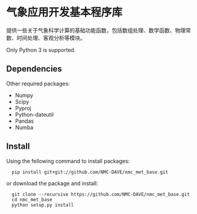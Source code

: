 # 气象应用开发基本程序库
提供一些关于气象科学计算的基础功能函数，包括数组处理、数学函数、物理常数、时间处理、客观分析等模块。

Only Python 3 is supported.

## Dependencies
Other required packages:

- Numpy
- Scipy
- Pyproj
- Python-dateutil
- Pandas
- Numba

## Install
Using the fellowing command to install packages:
```
  pip install git+git://github.com/NMC-DAVE/nmc_met_base.git
```

or download the package and install:
```
  git clone --recursive https://github.com/NMC-DAVE/nmc_met_base.git
  cd nmc_met_base
  python setup.py install
```
